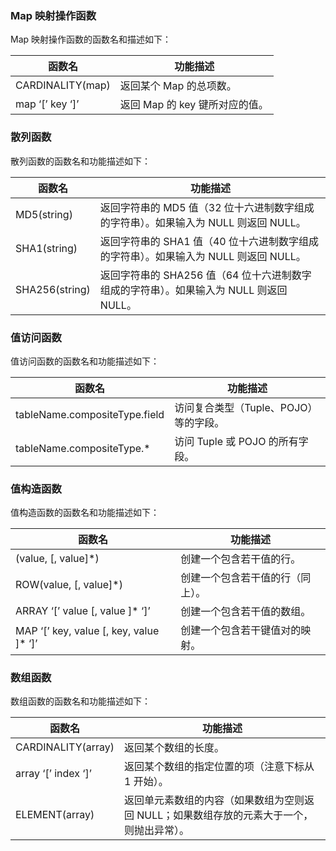 ### Map 映射操作函数
Map 映射操作函数的函数名和描述如下：

| 函数名	| 功能描述 |
| ----- | ----- |
| CARDINALITY(map)	| 返回某个 Map 的总项数。 |
| map ‘[’ key ‘]’	| 返回 Map 的 key 键所对应的值。|

### 散列函数
散列函数的函数名和功能描述如下：

| 函数名	| 功能描述 |
| ----- | ----- |
| MD5(string)	| 返回字符串的 MD5 值（32 位十六进制数字组成的字符串）。如果输入为 NULL 则返回 NULL。|
| SHA1(string)	| 返回字符串的 SHA1 值（40 位十六进制数字组成的字符串）。如果输入为 NULL 则返回 NULL。|
| SHA256(string)	| 返回字符串的 SHA256 值（64 位十六进制数字组成的字符串）。如果输入为 NULL 则返回 NULL。|

### 值访问函数
值访问函数的函数名和功能描述如下：

| 函数名	| 功能描述 |
| ----- | ----- |
| tableName.compositeType.field	| 访问复合类型（Tuple、POJO）等的字段。|
| tableName.compositeType.\*	| 访问 Tuple 或 POJO 的所有字段。|

### 值构造函数
值构造函数的函数名和功能描述如下：

| 函数名	| 功能描述 |
| ----- | ----- |
| (value, [, value]\*)	|创建一个包含若干值的行。|
| ROW(value, [, value]\*)	| 创建一个包含若干值的行（同上）。|
| ARRAY ‘[’ value [, value ]\* ‘]’	| 创建一个包含若干值的数组。|
| MAP ‘[’ key, value [, key, value ]\* ‘]’	| 创建一个包含若干键值对的映射。|

### 数组函数
数组函数的函数名和功能描述如下：

| 函数名	| 功能描述 |
| ----- | ----- |
| CARDINALITY(array)	| 返回某个数组的长度。|
| array ‘[’ index ‘]’	| 返回某个数组的指定位置的项（注意下标从 1 开始）。|
| ELEMENT(array)	| 返回单元素数组的内容（如果数组为空则返回 NULL；如果数组存放的元素大于一个，则抛出异常）。| 
